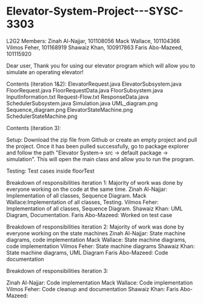 # Elevator-System-Project---SYSC-3303
 L2G2 
 Members:
 Zinah Al-Najjar, 101108056
 Mack Wallace, 101104366
 Vilmos Feher, 101168919
 Shawaiz Khan, 100917863
 Faris Abo-Mazeed, 101115920
 
 Dear user,
 Thank you for using our elevator program which 
 will allow you to simulate an operating elevator!
 
 Contents (iteration 1&2): 
 ElevatorRequest.java
 ElevatorSubsystem.java
 FloorRequest.java
 FloorRequestData.java
 FloorSubsystem.java
 InputInformation.txt
 Request-Flow.txt
 ResponseData.java
 SchedulerSubsystem.java
 Simulation.java
 UML_diagram.png  
 Sequence_diagram.png
 ElevatorStateMachine.png
 SchedulerStateMachine.png
 
 
 Contents (iteration 3):
 
 
 Setup:
 Download the zip file from Github or create an 
 empty project and pull the project. Once it has been
 pulled successfully, go to package explorer and follow the path
 "Elevator System-> src -> default package -> simulation". This will
 open the main class and allow you to run the program.
 
 Testing: 
 Test cases inside floorTest
  
 Breakdown of responsibilities iteration 1:
 Majority of work was done by everyone working on the code at the same time.
 Zinah Al-Najjar: Implementation of all classes, Sequence Diagram.
 Mack Wallace:Implementation of all classes, Testing.
 Vilmos Feher: Implementation of all classes, Sequence Diagram.
 Shawaiz Khan: UML Diagram, Documentation.
 Faris Abo-Mazeed: Worked on test case
 
 Breakdown of responsibilities iteration 2:
 Majority of work was done by everyone working on the state machines
 Zinah Al-Najjar: State machine diagrams, code implementation
 Mack Wallace: State machine diagrams, code implementation
 Vilmos Feher: State machine diagrams
 Shawaiz Khan: State machine diagrams, UML Diagram
 Faris Abo-Mazeed: Code documentation
 
  Breakdown of responsibilities iteration 3:

  Zinah Al-Najjar: Code implementation 
  Mack Wallace: Code implementation 
  Vilmos Feher: Code cleanup and documentation 
  Shawaiz Khan: 
  Faris Abo-Mazeed: 
